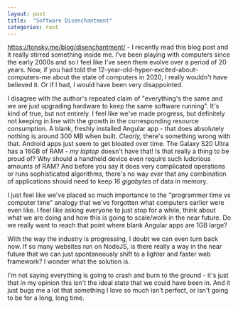 ```yaml
---
layout: post
title:  "Software Disenchantment"
categories: rant
---
```


<a target="_blank" href="https://tonsky.me/blog/disenchantment/">https://tonsky.me/blog/disenchantment/</a> - I recently read this blog post and it really stirred something inside me. I've been playing with computers since the early 2000s and so I feel like I've seen them evolve over a period of 20 years. Now, if you had told the 12-year-old-hyper-excited-about-computers-me about the state of computers in 2020, I really wouldn't have believed it. Or if I had, I would have been very disappointed. 

I disagree with the author's repeated claim of "everything's the same and we are just upgrading hardware to keep the same software running". It's kind of true, but not entirely. I feel like we've made progress, but definitely not keeping in line with the growth in the corresponding resource consumption. A blank, freshly installed Angular app - that does absolutely nothing is around 300 MB when built. <i>Clearly,</i> there's something wrong with that. Android apps just seem to get bloated over time. The Galaxy S20 Ultra has a 16GB of RAM - <i>my laptop</i> doesn't have that! Is that really a thing to be proud of? Why should a handheld device even require such ludcrious amounts of RAM? And before you say it does very complicated operations or runs sophisticated algorithms, there's no way <i>ever</i> that any combination of applications should need to keep <i>16 gigabytes</i> of data in memory.

I just feel like we've placed so much importance to the "programmer time vs computer time" analogy that we've forgotten what computers earlier were even like. I feel like asking everyone to just stop for a while, think about what we are doing and how this is going to scale/work in the near future. Do we really want to reach that point where blank Angular apps are 1GB large? 

With the way the industry is progressing, I doubt we can even turn back now. If so many websites run on NodeJS, is there really a way in the near future that we can just spontaneously shift to a lighter and faster web framework? I wonder what the solution is.

I'm not saying everything is going to crash and burn to the ground - it's just that in my opinion this isn't the ideal state that we could have been in. And it just bugs me a lot that something I love so much isn't perfect, or isn't going to be for a long, long time.